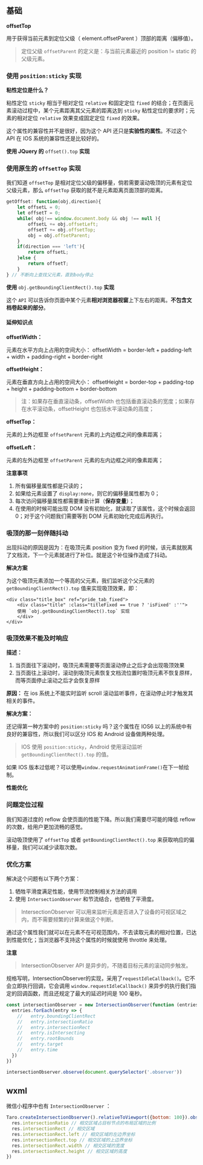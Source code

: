 ## 基础

**offsetTop**

用于获得当前元素到定位父级（ element.offsetParent ）顶部的距离（偏移值）。

> 定位父级 `offsetParent` 的定义是：与当前元素最近的 position != static 的父级元素。

### 使用 `position:sticky` 实现

**粘性定位是什么？**

粘性定位 `sticky` 相当于相对定位 `relative` 和固定定位 `fixed` 的结合；在页面元素滚动过程中，某个元素距离其父元素的距离达到 `sticky` 粘性定位的要求时；元素的相对定位 `relative` 效果变成固定定位 `fixed` 的效果。

这个属性的兼容性并不是很好，因为这个 API 还只是**实验性的属性**。不过这个 API 在 IOS 系统的兼容性还是比较好的。

**使用 JQuery 的** `offset().top` **实现**

### 使用原生的 `offsetTop` 实现

我们知道 `offsetTop` 是相对定位父级的偏移量，倘若需要滚动吸顶的元素有定位父级元素，那么 `offsetTop` 获取的就不是元素距离页面顶部的距离。

```js
getOffset: function(obj,direction){
    let offsetL = 0;
    let offsetT = 0;
    while( obj!== window.document.body && obj !== null ){
        offsetL += obj.offsetLeft;
        offsetT += obj.offsetTop;
        obj = obj.offsetParent;
    }
    if(direction === 'left'){
        return offsetL;
    }else {
        return offsetT;
    }
} // 不断向上查找父元素，直到body停止
```

**使用** `obj.getBoundingClientRect().top` **实现**

这个 `API` 可以告诉你页面中某个元素**相对浏览器视窗**上下左右的距离。**不包含文档卷起来的部分**。

#### 延伸知识点

**offsetWidth：**

元素在水平方向上占用的空间大小：
 offsetWidth =  border-left + padding-left + width + padding-right + border-right

**offsetHeight：**

元素在垂直方向上占用的空间大小：
 offsetHeight =  border-top + padding-top + height + padding-bottom + border-bottom

> 注：如果存在垂直滚动条，offsetWidth 也包括垂直滚动条的宽度；如果存在水平滚动条，offsetHeight 也包括水平滚动条的高度；

**offsetTop：**

元素的上外边框至 `offsetParent` 元素的上内边框之间的像素距离；

**offsetLeft：**

元素的左外边框至 `offsetParent` 元素的左内边框之间的像素距离；

**注意事项**

1. 所有偏移量属性都是只读的；
2. 如果给元素设置了 `display:none`，则它的偏移量属性都为 0；
3. 每次访问偏移量属性都需要重新计算（**保存变量**）；
4. 在使用的时候可能出现 DOM 没有初始化，就读取了该属性，这个时候会返回 0；对于这个问题我们需要等到 DOM 元素初始化完成后再执行。

### 吸顶的那一刻伴随抖动

出现抖动的原因是因为：在吸顶元素 position 变为 fixed 的时候，该元素就脱离了文档流，下一个元素就进行了补位。就是这个补位操作造成了抖动。

**解决方案**

为这个吸顶元素添加一个等高的父元素，我们监听这个父元素的 `getBoundingClientRect().top` 值来实现吸顶效果，即：

```vue
<div class="title_box" ref="pride_tab_fixed">
    <div class="title" :class="titleFixed == true ? 'isFixed' :''">
    使用 `obj.getBoundingClientRect().top` 实现
    </div>
</div>
```

### 吸顶效果不能及时响应

**描述：**

1. 当页面往下滚动时，吸顶元素需要等页面滚动停止之后才会出现吸顶效果
2. 当页面往上滚动时，滚动到吸顶元素恢复文档流位置时吸顶元素不恢复原样，而等页面停止滚动之后才会恢复原样

**原因：** 在 ios 系统上不能实时监听 scroll 滚动监听事件，在滚动停止时才触发其相关的事件。

**解决方案：**

还记得第一种方案中的 `position:sticky` 吗？这个属性在 IOS6 以上的系统中有良好的兼容性，所以我们可以区分 IOS 和 Android 设备做两种处理。

> IOS 使用 `position:sticky`，Android 使用滚动监听 `getBoundingClientRect().top` 的值。

如果 IOS 版本过低呢？可以使用`window.requestAnimationFrame()`在下一帧绘制。

**性能优化**

### 问题定位过程

我们知道过度的 reflow 会使页面的性能下降。所以我们需要尽可能的降低 reflow 的次数，给用户更加流畅的感觉。

滚动吸顶使用了 `offsetTop` 或者 `getBoundingClientRect().top` 来获取响应的偏移量，我们可以减少读取次数。

### 优化方案

解决这个问题有以下两个方案：

1. 牺牲平滑度满足性能，使用节流控制相关方法的调用
2. 使用 `IntersectionObserver` 和节流结合，也牺牲了平滑度。

> IntersectionObserver 可以用来监听元素是否进入了设备的可视区域之内，而不需要频繁的计算来做这个判断。

通过这个属性我们就可以在元素不在可视范围内，不去读取元素的相对位置，已达到性能优化；当浏览器不支持这个属性的时候就使用 throttle 来处理。

**注意**

> IntersectionObserver API 是异步的，不随着目标元素的滚动同步触发。

规格写明，IntersectionObserver的实现，采用了`requestIdleCallback()`。它不会立即执行回调，它会调用 `window.requestIdleCallback()` 来异步的执行我们指定的回调函数，而且还规定了最大的延迟时间是 100 毫秒。

```js
const intersectionObserver = new IntersectionObserver(function (entries, observer) {
  entries.forEach(entry => {
    //   entry.boundingClientRect
    //   entry.intersectionRatio
    //   entry.intersectionRect
    //   entry.isIntersecting
    //   entry.rootBounds
    //   entry.target
    //   entry.time
  })
})

intersectionObserver.observe(document.querySelector('.observer'))
```



## wxml

微信小程序中也有 `IntersectionObserver` ：

```js
Taro.createIntersectionObserver().relativeToViewport({bottom: 100}).observe('.target-class', (res) => {
  res.intersectionRatio // 相交区域占目标节点的布局区域的比例
  res.intersectionRect // 相交区域
  res.intersectionRect.left // 相交区域的左边界坐标
  res.intersectionRect.top // 相交区域的上边界坐标
  res.intersectionRect.width // 相交区域的宽度
  res.intersectionRect.height // 相交区域的高度
})
```

